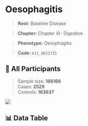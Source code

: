 # Oesophagitis

> **Root:** Baseline Disease  

> **Chapter:** Chapter XI- Digestive  

> **Phenotype:** Oesophagitis  

> **Code:** `K11_OESITIS`

## 🧪 All Participants  
> Sample size: **166166**  
> Cases: **2529**  
> Controls: **163637**
<img src="/Sensitive/Figures/ALL/Baseline/K11_OESITIS.png"/>

## 📊 Data Table
<CsvTableMRF src="/Sensitive/Data/ALL/Baseline/LG_K11_OESITIS.csv"/>

